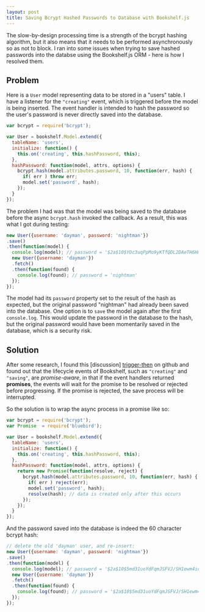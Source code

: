 ```yaml
---
layout: post
title: Saving Bcrypt Hashed Passwords to Database with Bookshelf.js
---
```


<!-- links -->
[trigger-then]: https://github.com/tgriesser/bookshelf/issues/252
[bcrypt-npm]: https://www.npmjs.com/package/bcrypt
[bcrypt-wiki]: https://en.wikipedia.org/wiki/Bcrypt
[dict-attack-wiki]: https://en.wikipedia.org/wiki/Dictionary_attack

<!-- post -->
The slow-by-design processing time is a strength of the bcrypt hashing algorithm, but it also means that it needs to be performed asynchronously so as not to block. I ran into some issues when trying to save hashed passwords into the databse using the Bookshelf.js ORM - here is how I resolved them.

<!--excerpt-->

## Problem ##

Here is a `User` model representing data to be stored in a "users" table. I have a listener for the `"creating"` event, which is triggered before the model is being inserted. The event handler is intended to hash the password so the user's password is never directly saved into the database.

```javascript
var bcrypt = require('bcrypt');

var User = bookshelf.Model.extend({
  tableName: 'users',
  initialize: function() {
    this.on('creating', this.hashPassword, this);
  },
  hashPassword: function(model, attrs, options) {
    bcrypt.hash(model.attributes.password, 10, function(err, hash) {
      if( err ) throw err;
      model.set('password', hash);
    });
  }
});
```

The problem I had was that the model was being saved to the database before the async `bcrypt.hash` invoked the callback. As a result, this was what I got during testing:

```javascript
new User({username: 'dayman', password: 'nightman'})
.save() 
.then(function(model) {
  console.log(model); // password = '$2a$10$YDc3uqPpMo9yKTfQDL2DAeTH6Hme2w1GZTI2bl0qxmp3vptm99Ax2'
  new User({username: 'dayman'})
  .fetch()
  .then(function(found) {
    console.log(found); // password = 'nightman'
  });
});

```

The model had its `password` property set to the result of the hash as expected, but the original password "nightman" had already been saved into the database. One option is to `save` the model again after the first `console.log`. This would update the password in the database to the hash, but the original password would have been momentarily saved in the database, which is a security risk.

## Solution ##

After some research, I found this [discussion] [trigger-then] on github and found out that the lifecycle events of Bookshelf, such as `"creating"` and `"saving"`, are _promise-aware_, in that if the event handlers returned **promises**, the events will wait for the promise to be resolved or rejected before progressing. If the promise is rejected, the save process will be interrupted.

So the solution is to wrap the async process in a promise like so:

```javascript
var bcrypt = require('bcrypt');
var Promise  = require('bluebird');

var User = bookshelf.Model.extend({
  tableName: 'users',
  initialize: function() {
    this.on('creating', this.hashPassword, this);
  },
  hashPassword: function(model, attrs, options) {
    return new Promise(function(resolve, reject) {
      bcrypt.hash(model.attributes.password, 10, function(err, hash) {
        if( err ) reject(err);
        model.set('password', hash);
        resolve(hash); // data is created only after this occurs
      });
    });
  }
});
```

And the password saved into the database is indeed the 60 character bcrypt hash:

```javascript
// delete the old 'dayman' user, and re-insert:
new User({username: 'dayman', password: 'nightman'})
.save()
.then(function(model) {
  console.log(model); // password = '$2a$10$5md31uoYdFqmJSFVJ/SH1ewm4idtiTk4sX8tZwo0ZVGwVE4QAGwyC'
  new User({username: 'dayman'})
  .fetch()
  .then(function(found) {
    console.log(found); // password = '$2a$10$5md31uoYdFqmJSFVJ/SH1ewm4idtiTk4sX8tZwo0ZVGwVE4QAGwyC'
  });
});

```

